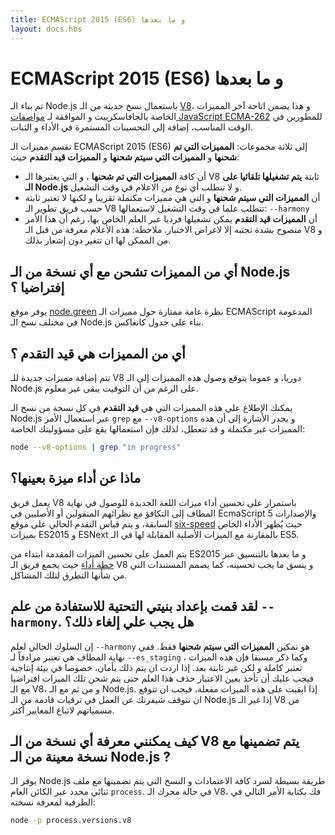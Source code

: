 ```yaml
---
title: ECMAScript 2015 (ES6) و ما بعدها
layout: docs.hbs
---
```

# ECMAScript 2015 (ES6) و ما بعدها

تم بناء الـ Node.js باستعمال نسخ حديثة من الـ [V8](https://developers.google.com/v8/)، و هذا يضمن اتاحة آخر المميزات الخاصة بالجافاسكريبت و الموافقة لـ [مواصفات JavaScript ECMA-262](http://www.ecma-international.org/publications/standards/Ecma-262.htm) للمطورين في الوقت المناسب، إضافة إلى التحسينات المستمرة في الأداء و الثبات.

تقسم مميزات الـ ECMAScript 2015 (ES6) إلى ثلاثة مجموعات: **المميزات التي تم شحنها** و **المميزات التي سيتم شحنها** و **المميزات قيد التقدم** حيث:

* أن كافة **المميزات التي تم شحنها** ، و التي يعتبرها الـ V8 ثابتة **يتم تشغيلها تلقائيا على الـ Node.js** و لا تتطلب أي نوع من الاعلام في وقت التشغيل.
* أن **المميزات التي سيتم شحنها** و التي هي مميزات مكتملة تقريبا و لكنها لا تعتبر ثابتة حسب فريق تطوير الـ V8 تتطلب علما في وقت التشغيل لاستعمالها: `--harmony`
* أن **المميزات قيد التقدم** يمكن تشغيلها فرديا عبر العلم الخاص بها، رغم أن هذا الأمر منصوح بشدة تجنبه إلا لاغراض الاختبار. ملاحظة: هذه الأعلام معرفة من قبل الـ V8 و من الممكن لها ان تتغير دون إشعار بذلك.

## أي من المميزات تشحن مع أي نسخة من الـ Node.js إفتراضيا ؟

يوفر موقع [node.green](http://node.green) نظرة عامة ممتازة حول مميزات الـ ECMAScript المدعومة في مختلف نسخ الـ Node.js بناء على جدول كانغاكس.

## أي من المميزات هي قيد التقدم ؟

تتم إضافة مميزات جديدة للـ V8 دوريا، و عموما يتوقع وصول هذه المميزات إلى الـ Node.js على الرغم من أن التوقيت يبقى غير معلوم.

يمكنك الإطلاع على هذه المميزات التي هي **قيد التقدم** في كل نسخة من نسخ الـ Node.js عبر استعمال الأمر `grep` مع `--v8-options` و يجدر الأشارة إلى أن هذه المميزات غير مكتملة و قد تتعطل، لذلك فإن استعمالها يقع على مسؤوليتك الخاصة:

```bash
node --v8-options | grep "in progress"
```
## ماذا عن أداء ميزة بعينها؟

يعمل فريق V8 باستمرار على تحسين أداء ميزات اللغة الجديدة للوصول في نهاية المطاف إلى التكافؤ مع نظرائهم المنقولين أو الأصليين في EcmaScript 5 والإصدارات السابقة، و يتم قياس التقدم الحالي على موقع [six-speed](https://fhinkel.github.io/six-speed) حيث يُظهر الأداء الخاص بميزات ES2015 و ESNext بالمقارنة مع الميزات الأصلية المقابلة لها في الـ ES5.

يتم العمل على تحسين الميزات المقدمة ابتداء من ES2015 و ما بعدها بالتنسيق عبر [خطة أداء](https://docs.google.com/document/d/1EA9EbfnydAmmU_lM8R_uEMQ-U_v4l9zulePSBkeYWmY) حيث يجمع فريق الـ V8 و ينسق ما يجب تحسينه، كما يصمم المستندات التي من شأنها التطرق لتلك المشاكل.

## لقد قمت بإعداد بنيتي التحتية للاستفادة من علم `--harmony`. هل يجب علي إلغاء ذلك؟

إن السلوك الحالي لعلم `--harmony` هو تمكين **المميزات التي سيتم شحنها** فقط. ففي نهاية المطاف هي تعتبر مرادفاً لـ `--es_staging` ، وكما ذكر مسبقا فإن هذه الميزات تعتبر كاملة و لكن غير ثابتة بعد. إذا اردت ان يتم ذلك بأمان، خصوصا في بيئة إنتاجية فيجب عليك أن تأخذ بعين الاعتبار حذف هذا العلم حتى يتم شحن تلك الميزات افتراضيا مع الـ V8، و من ثم مع الـ Node.js. إذا ابقيت على هذه الميزات مفعلة، فيجب ان تتوقع ان تتوقف شيفرتك عن العمل في ترقيات قادمة من الـ Node.js إذا غير الـ V8 من مسمياتهم لاتباع المعايير أكثر.

## كيف يمكنني معرفة أي نسخة من الـ V8 يتم تضمينها مع نسخة معينة من الـ Node.js ?

يوفر الـ Node.js طريقة بسيطة لسرد كافة الاعتمادات و النسخ التي يتم تضمينها مع ملف ثنائي محدد عبر الكائن العام `process`. في حالة محرك الـ V8، فك بكتابة الأمر التالي في الطرفية لمعرفة نسخته:

```bash
node -p process.versions.v8
```
